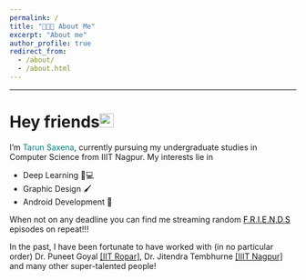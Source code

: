 ```yaml
---
permalink: /
title: "👨🏻‍💻 About Me"
excerpt: "About me"
author_profile: true
redirect_from: 
  - /about/
  - /about.html
---
```

---
# Hey friends<img src="https://media.giphy.com/media/hvRJCLFzcasrR4ia7z/giphy.gif" width="25px">

I’m <span style=" font-size:1em; color:teal ">Tarun Saxena</span>, currently pursuing my undergraduate studies in Computer Science from IIIT Nagpur.
My interests lie in 
* Deep Learning 🧠💻
* Graphic Design 🖌
* Android Development 🤖

When not on any deadline you can find me streaming random <a href="https://www.imdb.com/title/tt0108778/" target="_top"><span style=" color:black ">F</span><span style=" color:red ">.</span><span style=" color:black ">R</span><span style=" color:teal ">.</span><span style=" color:black ">I</span><span style=" color:mustard">.</span><span style=" color:black ">E</span><span style=" color:red ">.</span><span style=" color:black ">N</span><span style=" color:mustard ">.</span><span style=" color:black ">D</span><span style=" color:teal ">.</span><span style=" color:black ">S</span></a> episodes on repeat!!!


In the past, I have been fortunate to have worked with (in no particular order) Dr. Puneet Goyal <a href="https://sites.google.com/view/goyalpuneet" target="_top">[IIT Ropar]</a>, Dr. Jitendra Tembhurne <a href="https://iiitn.ac.in//page.php?name=faculty&id=192#" target="_top">[IIIT Nagpur]</a> and many other super-talented people!




